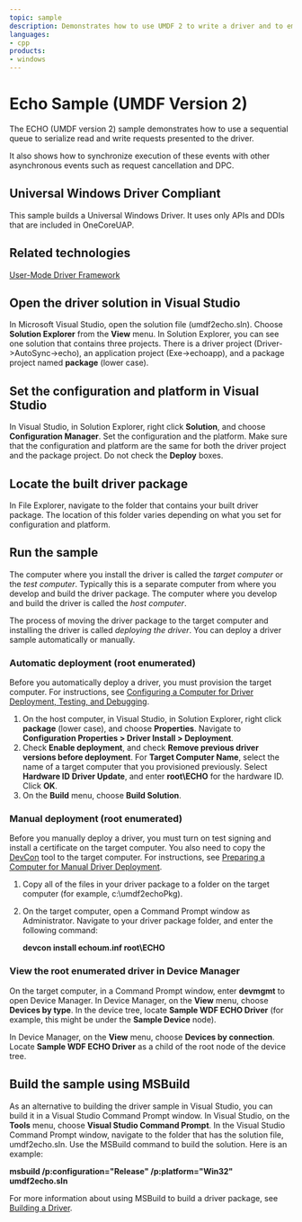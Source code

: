 ```yaml
---
topic: sample
description: Demonstrates how to use UMDF 2 to write a driver and to employ best practices.
languages:
- cpp
products:
- windows
---
```


<!---
    name: Echo Sample (UMDF Version 2)
    platform: UMDF2
    language: cpp
    category: General WDF
    description: Demonstrates how to use UMDF 2 to write a driver and to employ best practices.  
    samplefwlink: http://go.microsoft.com/fwlink/p/?LinkId=617708
--->

# Echo Sample (UMDF Version 2)

The ECHO (UMDF version 2) sample demonstrates how to use a sequential queue to serialize read and write requests presented to the driver.

It also shows how to synchronize execution of these events with other asynchronous events such as request cancellation and DPC.

## Universal Windows Driver Compliant

This sample builds a Universal Windows Driver. It uses only APIs and DDIs that are included in OneCoreUAP.

Related technologies
--------------------

[User-Mode Driver Framework](http://msdn.microsoft.com/en-us/library/windows/hardware/ff560456)

Open the driver solution in Visual Studio
-----------------------------------------

In Microsoft Visual Studio, open the solution file (umdf2echo.sln). Choose **Solution Explorer** from the **View** menu. In Solution Explorer, you can see one solution that contains three projects. There is a driver project (Driver-\>AutoSync-\>echo), an application project (Exe-\>echoapp), and a package project named **package** (lower case).

Set the configuration and platform in Visual Studio
---------------------------------------------------

In Visual Studio, in Solution Explorer, right click **Solution**, and choose **Configuration Manager**. Set the configuration and the platform. Make sure that the configuration and platform are the same for both the driver project and the package project. Do not check the **Deploy** boxes.

Locate the built driver package
-------------------------------

In File Explorer, navigate to the folder that contains your built driver package. The location of this folder varies depending on what you set for configuration and platform.

Run the sample
--------------

The computer where you install the driver is called the *target computer* or the *test computer*. Typically this is a separate computer from where you develop and build the driver package. The computer where you develop and build the driver is called the *host computer*.

The process of moving the driver package to the target computer and installing the driver is called *deploying the driver*. You can deploy a driver sample automatically or manually.

### Automatic deployment (root enumerated)

Before you automatically deploy a driver, you must provision the target computer. For instructions, see [Configuring a Computer for Driver Deployment, Testing, and Debugging](http://msdn.microsoft.com/en-us/library/windows/hardware/).

1. On the host computer, in Visual Studio, in Solution Explorer, right click **package** (lower case), and choose **Properties**. Navigate to **Configuration Properties \> Driver Install \> Deployment**.
1. Check **Enable deployment**, and check **Remove previous driver versions before deployment**. For **Target Computer Name**, select the name of a target computer that you provisioned previously. Select **Hardware ID Driver Update**, and enter **root\\ECHO** for the hardware ID. Click **OK**.
1. On the **Build** menu, choose **Build Solution**.

### Manual deployment (root enumerated)

Before you manually deploy a driver, you must turn on test signing and install a certificate on the target computer. You also need to copy the [DevCon](http://msdn.microsoft.com/en-us/library/windows/hardware/ff544707) tool to the target computer. For instructions, see [Preparing a Computer for Manual Driver Deployment](https://docs.microsoft.com/en-us/windows-hardware/drivers/develop/preparing-a-computer-for-manual-driver-deployment).

1. Copy all of the files in your driver package to a folder on the target computer (for example, c:\\umdf2echoPkg).
1. On the target computer, open a Command Prompt window as Administrator. Navigate to your driver package folder, and enter the following command:

    **devcon install echoum.inf root\\ECHO**

### View the root enumerated driver in Device Manager

On the target computer, in a Command Prompt window, enter **devmgmt** to open Device Manager. In Device Manager, on the **View** menu, choose **Devices by type**. In the device tree, locate **Sample WDF ECHO Driver** (for example, this might be under the **Sample Device** node).

In Device Manager, on the **View** menu, choose **Devices by connection**. Locate **Sample WDF ECHO Driver** as a child of the root node of the device tree.

Build the sample using MSBuild
------------------------------

As an alternative to building the driver sample in Visual Studio, you can build it in a Visual Studio Command Prompt window. In Visual Studio, on the **Tools** menu, choose **Visual Studio Command Prompt**. In the Visual Studio Command Prompt window, navigate to the folder that has the solution file, umdf2echo.sln. Use the MSBuild command to build the solution. Here is an example:

**msbuild /p:configuration="Release" /p:platform="Win32" umdf2echo.sln**

For more information about using MSBuild to build a driver package, see [Building a Driver](http://msdn.microsoft.com/en-us/library/windows/hardware/ff554644).